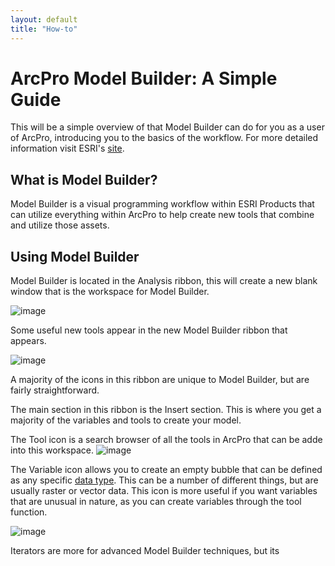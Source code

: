 ```yaml
---
layout: default
title: "How-to"
---
```


# ArcPro Model Builder: A Simple Guide
 This will be a simple overview of that Model Builder can do for you as a user of ArcPro, introducing you to the basics of the workflow.
  For more detailed information visit ESRI's [site](https://pro.arcgis.com/en/pro-app/help/analysis/geoprocessing/modelbuilder/what-is-modelbuilder-.htm).

## What is Model Builder?
 Model Builder is a visual programming workflow within ESRI Products that can utilize everything within ArcPro to help create new tools that combine and utilize those assets. 
 
 ## Using Model Builder
  Model Builder is located in the Analysis ribbon, this will create a new blank window that is the workspace for Model Builder.
  
  ![image](https://user-images.githubusercontent.com/60631222/76147496-cb30e300-606a-11ea-97cf-f7ff89c21fd7.png)

Some useful new tools appear in the new Model Builder ribbon that appears. 

![image](https://user-images.githubusercontent.com/60631222/76253875-d9752f80-6221-11ea-84b9-a3374be59f87.png)

A majority of the icons in this ribbon are unique to Model Builder, but are fairly straightforward.

The main section in this ribbon is the Insert section. This is where you get a majority of the variables and tools to create your model.

The Tool icon is a search browser of all the tools in ArcPro that can be adde into this workspace.
![image](https://user-images.githubusercontent.com/60631222/76255007-cf543080-6223-11ea-87c5-72cac9c7b7e6.png)

The Variable icon allows you to create an empty bubble that can be defined as any specific [data type](https://pro.arcgis.com/en/pro-app/help/analysis/geoprocessing/modelbuilder/modelbuilder-vocabulary.htm). This can be a number of different things, but are usually raster or vector data. This icon is more useful if you want variables that are unusual in nature, as you can create variables through the tool function.

![image](https://user-images.githubusercontent.com/60631222/76255633-e21b3500-6224-11ea-93b0-ad6ceda21f8e.png)

Iterators are more for advanced Model Builder techniques, but its 

